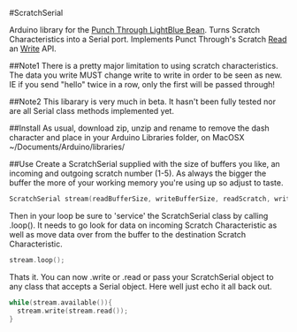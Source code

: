 #ScratchSerial

Arduino library for the [Punch Through LightBlue Bean](https://punchthrough.com/bean/). Turns Scratch Characteristics into a Serial port. Implements Punct Through's Scratch [Read](https://punchthrough.com/bean/the-arduino-reference/readscratchdata/) an [Write](https://punchthrough.com/bean/the-arduino-reference/setscratchdata/) API.

##Note1
There is a pretty major limitation to using scratch characteristics. The data you write MUST change write to write in order to be seen as new. IE if you send "hello" twice in a row, only the first will be passed through!

##Note2
This libarary is very much in beta. It hasn't been fully tested nor are all Serial class methods implemented yet.

##Install
As usual, download zip, unzip and rename to remove the dash character and place in your Arduino Libraries folder, on MacOSX ~/Documents/Arduino/libraries/

##Use
Create a ScratchSerial supplied with the size of buffers you like, an incoming and outgoing scratch number (1-5). As always the bigger the buffer the more of your working memory you're using up so adjust to taste.
```cpp
ScratchSerial stream(readBufferSize, writeBufferSize, readScratch, writeScratch);
```

Then in your loop be sure to 'service' the ScratchSerial class by calling .loop(). It needs to go look for data on incoming Scratch Characteristic as well as move data over from the buffer to the destination Scratch Characteristic.
```cpp
stream.loop();
```

Thats it. You can now .write or .read or pass your ScratchSerial object to any class that accepts a Serial object. Here well just echo it all back out.
```cpp
while(stream.available()){
  stream.write(stream.read());
}
```
